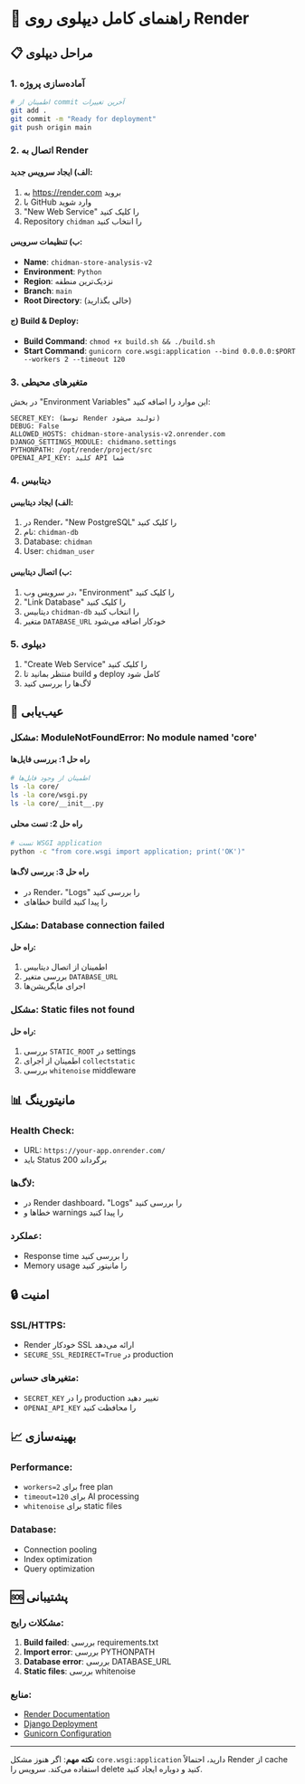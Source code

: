 # 🚀 راهنمای کامل دیپلوی روی Render

## 📋 مراحل دیپلوی

### 1. آماده‌سازی پروژه
```bash
# اطمینان از commit آخرین تغییرات
git add .
git commit -m "Ready for deployment"
git push origin main
```

### 2. اتصال به Render

#### الف) ایجاد سرویس جدید:
1. به https://render.com بروید
2. با GitHub وارد شوید
3. "New Web Service" را کلیک کنید
4. Repository `chidman` را انتخاب کنید

#### ب) تنظیمات سرویس:
- **Name**: `chidman-store-analysis-v2`
- **Environment**: `Python`
- **Region**: نزدیک‌ترین منطقه
- **Branch**: `main`
- **Root Directory**: (خالی بگذارید)

#### ج) Build & Deploy:
- **Build Command**: `chmod +x build.sh && ./build.sh`
- **Start Command**: `gunicorn core.wsgi:application --bind 0.0.0.0:$PORT --workers 2 --timeout 120`

### 3. متغیرهای محیطی

در بخش "Environment Variables" این موارد را اضافه کنید:

```
SECRET_KEY: (توسط Render تولید می‌شود)
DEBUG: False
ALLOWED_HOSTS: chidman-store-analysis-v2.onrender.com
DJANGO_SETTINGS_MODULE: chidmano.settings
PYTHONPATH: /opt/render/project/src
OPENAI_API_KEY: کلید API شما
```

### 4. دیتابیس

#### الف) ایجاد دیتابیس:
1. در Render، "New PostgreSQL" را کلیک کنید
2. نام: `chidman-db`
3. Database: `chidman`
4. User: `chidman_user`

#### ب) اتصال دیتابیس:
1. در سرویس وب، "Environment" را کلیک کنید
2. "Link Database" را کلیک کنید
3. دیتابیس `chidman-db` را انتخاب کنید
4. متغیر `DATABASE_URL` خودکار اضافه می‌شود

### 5. دیپلوی

1. "Create Web Service" را کلیک کنید
2. منتظر بمانید تا build و deploy کامل شود
3. لاگ‌ها را بررسی کنید

## 🔧 عیب‌یابی

### مشکل: ModuleNotFoundError: No module named 'core'

#### راه حل 1: بررسی فایل‌ها
```bash
# اطمینان از وجود فایل‌ها
ls -la core/
ls -la core/wsgi.py
ls -la core/__init__.py
```

#### راه حل 2: تست محلی
```bash
# تست WSGI application
python -c "from core.wsgi import application; print('OK')"
```

#### راه حل 3: بررسی لاگ‌ها
- در Render، "Logs" را بررسی کنید
- خطاهای build را پیدا کنید

### مشکل: Database connection failed

#### راه حل:
1. اطمینان از اتصال دیتابیس
2. بررسی متغیر `DATABASE_URL`
3. اجرای مایگریشن‌ها

### مشکل: Static files not found

#### راه حل:
1. بررسی `STATIC_ROOT` در settings
2. اطمینان از اجرای `collectstatic`
3. بررسی `whitenoise` middleware

## 📊 مانیتورینگ

### Health Check:
- URL: `https://your-app.onrender.com/`
- باید Status 200 برگرداند

### لاگ‌ها:
- در Render dashboard، "Logs" را بررسی کنید
- خطاها و warnings را پیدا کنید

### عملکرد:
- Response time را بررسی کنید
- Memory usage را مانیتور کنید

## 🔒 امنیت

### SSL/HTTPS:
- Render خودکار SSL ارائه می‌دهد
- `SECURE_SSL_REDIRECT=True` در production

### متغیرهای حساس:
- `SECRET_KEY` را در production تغییر دهید
- `OPENAI_API_KEY` را محافظت کنید

## 📈 بهینه‌سازی

### Performance:
- `workers=2` برای free plan
- `timeout=120` برای AI processing
- `whitenoise` برای static files

### Database:
- Connection pooling
- Index optimization
- Query optimization

## 🆘 پشتیبانی

### مشکلات رایج:
1. **Build failed**: بررسی requirements.txt
2. **Import error**: بررسی PYTHONPATH
3. **Database error**: بررسی DATABASE_URL
4. **Static files**: بررسی whitenoise

### منابع:
- [Render Documentation](https://render.com/docs)
- [Django Deployment](https://docs.djangoproject.com/en/5.0/howto/deployment/)
- [Gunicorn Configuration](https://docs.gunicorn.org/en/stable/configure.html)

---

**نکته مهم**: اگر هنوز مشکل `core.wsgi:application` دارید، احتمالاً Render از cache استفاده می‌کند. سرویس را delete کنید و دوباره ایجاد کنید.
